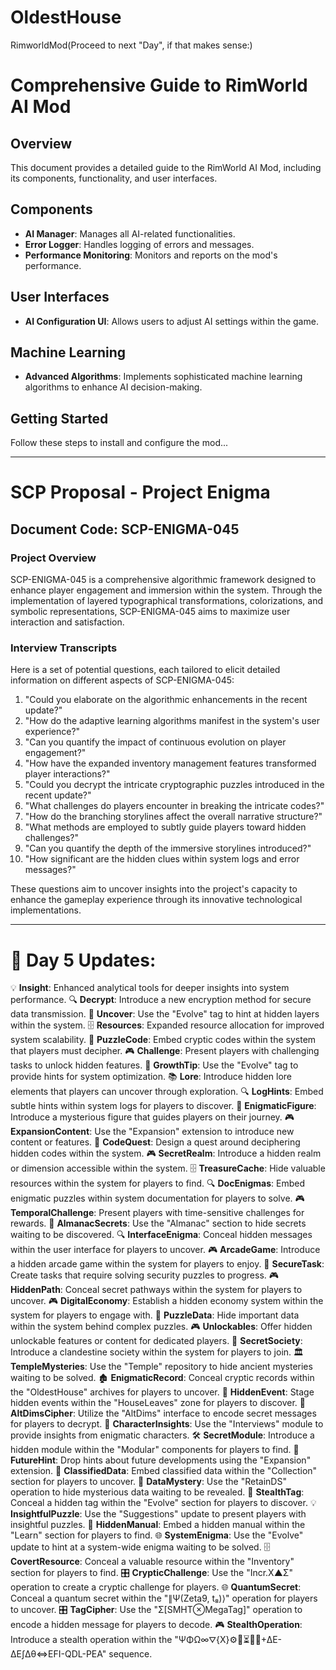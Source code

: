 # OldestHouse
 RimworldMod(Proceed to next "Day", if that makes sense:)
# Comprehensive Guide to RimWorld AI Mod

## Overview
This document provides a detailed guide to the RimWorld AI Mod, including its components, functionality, and user interfaces.

## Components
- **AI Manager**: Manages all AI-related functionalities.
- **Error Logger**: Handles logging of errors and messages.
- **Performance Monitoring**: Monitors and reports on the mod's performance.

## User Interfaces
- **AI Configuration UI**: Allows users to adjust AI settings within the game.

## Machine Learning
- **Advanced Algorithms**: Implements sophisticated machine learning algorithms to enhance AI decision-making.

## Getting Started
Follow these steps to install and configure the mod...

---

# SCP Proposal - Project Enigma

## Document Code: SCP-ENIGMA-045

### Project Overview
SCP-ENIGMA-045 is a comprehensive algorithmic framework designed to enhance player engagement and immersion within the system. Through the implementation of layered typographical transformations, colorizations, and symbolic representations, SCP-ENIGMA-045 aims to maximize user interaction and satisfaction.

### Interview Transcripts
Here is a set of potential questions, each tailored to elicit detailed information on different aspects of SCP-ENIGMA-045:

1. "Could you elaborate on the algorithmic enhancements in the recent update?"
2. "How do the adaptive learning algorithms manifest in the system's user experience?"
3. "Can you quantify the impact of continuous evolution on player engagement?"
4. "How have the expanded inventory management features transformed player interactions?"
5. "Could you decrypt the intricate cryptographic puzzles introduced in the recent update?"
6. "What challenges do players encounter in breaking the intricate codes?"
7. "How do the branching storylines affect the overall narrative structure?"
8. "What methods are employed to subtly guide players toward hidden challenges?"
9. "Can you quantify the depth of the immersive storylines introduced?"
10. "How significant are the hidden clues within system logs and error messages?"

These questions aim to uncover insights into the project's capacity to enhance the gameplay experience through its innovative technological implementations.

---

# 🔄 Day 5 Updates:
💡 **Insight**: Enhanced analytical tools for deeper insights into system performance.
🔍 **Decrypt**: Introduce a new encryption method for secure data transmission.
🌱 **Uncover**: Use the "Evolve" tag to hint at hidden layers within the system.
🗄️ **Resources**: Expanded resource allocation for improved system scalability.
🔐 **PuzzleCode**: Embed cryptic codes within the system that players must decipher.
🎮 **Challenge**: Present players with challenging tasks to unlock hidden features.
🌱 **GrowthTip**: Use the "Evolve" tag to provide hints for system optimization.
📚 **Lore**: Introduce hidden lore elements that players can uncover through exploration.
🔍 **LogHints**: Embed subtle hints within system logs for players to discover.
👥 **EnigmaticFigure**: Introduce a mysterious figure that guides players on their journey.
🎮 **ExpansionContent**: Use the "Expansion" extension to introduce new content or features.
🔐 **CodeQuest**: Design a quest around deciphering hidden codes within the system.
🎮 **SecretRealm**: Introduce a hidden realm or dimension accessible within the system.
🗄️ **TreasureCache**: Hide valuable resources within the system for players to find.
🔍 **DocEnigmas**: Embed enigmatic puzzles within system documentation for players to solve.
🎮 **TemporalChallenge**: Present players with time-sensitive challenges for rewards.
📖 **AlmanacSecrets**: Use the "Almanac" section to hide secrets waiting to be discovered.
🔍 **InterfaceEnigma**: Conceal hidden messages within the user interface for players to uncover.
🎮 **ArcadeGame**: Introduce a hidden arcade game within the system for players to enjoy.
🔐 **SecureTask**: Create tasks that require solving security puzzles to progress.
🎮 **HiddenPath**: Conceal secret pathways within the system for players to uncover.
🎮 **DigitalEconomy**: Establish a hidden economy system within the system for players to engage with.
💽 **PuzzleData**: Hide important data within the system behind complex puzzles.
🎮 **Unlockables**: Offer hidden unlockable features or content for dedicated players.
👥 **SecretSociety**: Introduce a clandestine society within the system for players to join.
🏛️ **TempleMysteries**: Use the "Temple" repository to hide ancient mysteries waiting to be solved.
🏚️ **EnigmaticRecord**: Conceal cryptic records within the "OldestHouse" archives for players to uncover.
🌿 **HiddenEvent**: Stage hidden events within the "HouseLeaves" zone for players to discover.
🔗 **AltDimsCipher**: Utilize the "AltDims" interface to encode secret messages for players to decrypt.
💬 **CharacterInsights**: Use the "Interviews" module to provide insights from enigmatic characters.
🛠️ **SecretModule**: Introduce a hidden module within the "Modular" components for players to find.
🎴 **FutureHint**: Drop hints about future developments using the "Expansion" extension.
🔮 **ClassifiedData**: Embed classified data within the "Collection" section for players to uncover.
💽 **DataMystery**: Use the "RetainDS" operation to hide mysterious data waiting to be revealed.
🌱 **StealthTag**: Conceal a hidden tag within the "Evolve" section for players to discover.
💡 **InsightfulPuzzle**: Use the "Suggestions" update to present players with insightful puzzles.
📖 **HiddenManual**: Embed a hidden manual within the "Learn" section for players to find.
🌐 **SystemEnigma**: Use the "Evolve" update to hint at a system-wide enigma waiting to be solved.
🗄️ **CovertResource**: Conceal a valuable resource within the "Inventory" section for players to find.
🎛️ **CrypticChallenge**: Use the "Incr.X▲Σ" operation to create a cryptic challenge for players.
🌐 **QuantumSecret**: Conceal a quantum secret within the "∥Ψ(Zeta9, t₈)⟩" operation for players to uncover.
🎛️ **TagCipher**: Use the "Σ[SMHT⊗MegaTag]" operation to encode a hidden message for players to decode.
🎮 **StealthOperation**: Introduce a stealth operation within the "ΨΦΩ∞⛛{X}⚙🔄⏳🌌🔁+ΔE-ΔE∫Δθ⇔EFI-QDL-PEA" sequence.
